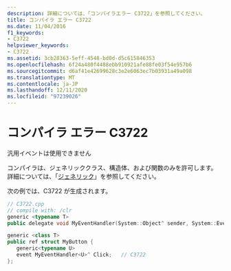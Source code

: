 ```yaml
---
description: 詳細については、「コンパイラエラー C3722」を参照してください。
title: コンパイラ エラー C3722
ms.date: 11/04/2016
f1_keywords:
- C3722
helpviewer_keywords:
- C3722
ms.assetid: 3cb28363-5eff-4548-bd0d-d5c615846353
ms.openlocfilehash: 6f24a480f4488ebb910921afe88fe03f54e957b6
ms.sourcegitcommit: d6af41e42699628c3e2e6063ec7b03931a49a098
ms.translationtype: MT
ms.contentlocale: ja-JP
ms.lasthandoff: 12/11/2020
ms.locfileid: "97239026"
---
```

# <a name="compiler-error-c3722"></a>コンパイラ エラー C3722

汎用イベントは使用できません

コンパイラは、ジェネリッククラス、構造体、および関数のみを許可します。  詳細については、「[ジェネリック](../../extensions/generics-cpp-component-extensions.md)」を参照してください。

次の例では、C3722 が生成されます。

```cpp
// C3722.cpp
// compile with: /clr
generic <typename T>
public delegate void MyEventHandler(System::Object^ sender, System::EventArgs^ e, T optional);

generic <class T>
public ref struct MyButton {
   generic<typename U>
   event MyEventHandler<U>^ Click;   // C3722
};
```
